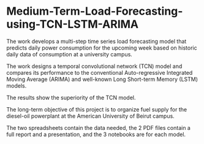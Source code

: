 # Medium-Term-Load-Forecasting-using-TCN-LSTM-ARIMA
The work develops a multi-step time series load forecasting model that predicts daily power consumption for the upcoming week based on historic daily data of consumption at a university campus.

The work designs a temporal convolutional network (TCN) model and compares its performance to the conventional Auto-regressive Integrated Moving Average (ARIMA) and well-known Long Short-term Memory (LSTM) models. 

The results show the superiority of the TCN model.

The long-term objective of this project is to organize fuel supply for the diesel-oil powerplant at the American University of Beirut campus.

The two spreadsheets contain the data needed, the 2 PDF files contain a full report and a presentation, and the 3 notebooks are for each model. 
